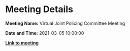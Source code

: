 # Meeting Details

**Meeting Name:** Virtual Joint Policing Committee Meeting

**Date and Time:** 2021-03-05 10:00:00

**<a href="https://www.limerick.ie/council/whats-on/joint-policing-committee-meeting-12" target="_blank">Link to meeting</a>**
